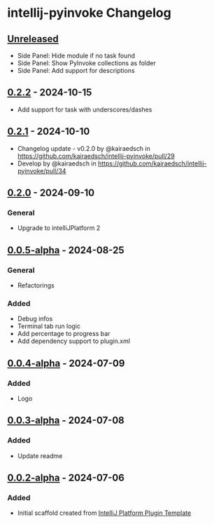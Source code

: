 <!-- Keep a Changelog guide -> https://keepachangelog.com -->

# intellij-pyinvoke Changelog

## [Unreleased]

- Side Panel: Hide module if no task found
- Side Panel: Show PyInvoke collections as folder
- Side Panel: Add support for descriptions

## [0.2.2] - 2024-10-15

- Add support for task with underscores/dashes

## [0.2.1] - 2024-10-10

- Changelog update - v0.2.0 by @kairaedsch in https://github.com/kairaedsch/intellij-pyinvoke/pull/29
- Develop by @kairaedsch in https://github.com/kairaedsch/intellij-pyinvoke/pull/34

## [0.2.0] - 2024-09-10

### General

- Upgrade to intelliJPlatform 2

## [0.0.5-alpha] - 2024-08-25

### General

- Refactorings

### Added

- Debug infos
- Terminal tab run logic
- Add percentage to progress bar
- Add dependency support to plugin.xml

## [0.0.4-alpha] - 2024-07-09

### Added

- Logo

## [0.0.3-alpha] - 2024-07-08

### Added

- Update readme

## [0.0.2-alpha] - 2024-07-06

### Added

- Initial scaffold created from [IntelliJ Platform Plugin Template](https://github.com/JetBrains/intellij-platform-plugin-template)

[Unreleased]: https://github.com/kairaedsch/intellij-pyinvoke/compare/v0.2.2...HEAD
[0.2.2]: https://github.com/kairaedsch/intellij-pyinvoke/compare/v0.2.1...v0.2.2
[0.2.1]: https://github.com/kairaedsch/intellij-pyinvoke/compare/v0.2.0...v0.2.1
[0.2.0]: https://github.com/kairaedsch/intellij-pyinvoke/compare/v0.0.5-alpha...v0.2.0
[0.0.5-alpha]: https://github.com/kairaedsch/intellij-pyinvoke/compare/v0.0.4-alpha...v0.0.5-alpha
[0.0.4-alpha]: https://github.com/kairaedsch/intellij-pyinvoke/compare/v0.0.3-alpha...v0.0.4-alpha
[0.0.3-alpha]: https://github.com/kairaedsch/intellij-pyinvoke/compare/v0.0.2-alpha...v0.0.3-alpha
[0.0.2-alpha]: https://github.com/kairaedsch/intellij-pyinvoke/commits/v0.0.2-alpha
